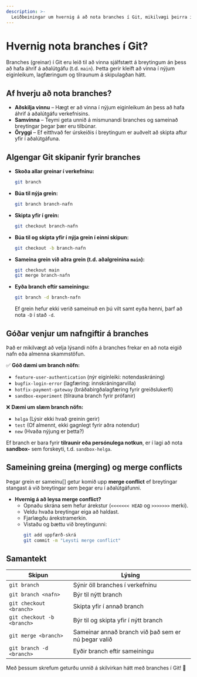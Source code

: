 ```yaml
---
description: >-
  Leiðbeiningar um hvernig á að nota branches í Git, mikilvægi þeirra í vinnuflæði og góðar venjur varðandi nafngiftir.
---
```


# Hvernig nota branches í Git?

Branches (greinar) í Git eru leið til að vinna sjálfstætt á breytingum án þess að hafa áhrif á
aðalútgáfu (t.d. `main`). Þetta gerir kleift að vinna í nýjum eiginleikum, lagfæringum og tilraunum
á skipulagðan hátt.

## Af hverju að nota branches?

- **Aðskilja vinnu** – Hægt er að vinna í nýjum eiginleikum án þess að hafa áhrif á aðalútgáfu
  verkefnisins.
- **Samvinna** – Teymi geta unnið á mismunandi branches og sameinað breytingar þegar þær eru
  tilbúnar.
- **Öryggi** – Ef eitthvað fer úrskeiðis í breytingum er auðvelt að skipta aftur yfir í
  aðalútgáfuna.

## Algengar Git skipanir fyrir branches

- **Skoða allar greinar í verkefninu:**
  ```sh
  git branch
  ```
- **Búa til nýja grein:**
  ```sh
  git branch branch-nafn
  ```
- **Skipta yfir í grein:**
  ```sh
  git checkout branch-nafn
  ```
- **Búa til og skipta yfir í nýja grein í einni skipun:**
  ```sh
  git checkout -b branch-nafn
  ```
- **Sameina grein við aðra grein (t.d. aðalgreinina `main`):**
  ```sh
  git checkout main
  git merge branch-nafn
  ```
- **Eyða branch eftir sameiningu:**
  ```sh
  git branch -d branch-nafn
  ```
  Ef grein hefur ekki verið sameinuð en þú vilt samt eyða henni, þarf að nota `-D` í stað `-d`.

## Góðar venjur um nafngiftir á branches

Það er mikilvægt að velja lýsandi nöfn á branches frekar en að nota eigið nafn eða almenna
skammstöfun.

✅ **Góð dæmi um branch nöfn:**

- `feature-user-authentication` (nýr eiginleiki: notendaskráning)
- `bugfix-login-error` (lagfæring: innskráningarvilla)
- `hotfix-payment-gateway` (bráðabirgðalagfæring fyrir greiðslukerfi)
- `sandbox-experiment` (tilrauna branch fyrir prófanir)

❌ **Dæmi um slæm branch nöfn:**

- `helga` (Lýsir ekki hvað greinin gerir)
- `test` (Of almennt, ekki gagnlegt fyrir aðra notendur)
- `new` (Hvaða nýjung er þetta?)

Ef branch er bara fyrir **tilraunir eða persónulega notkun**, er í lagi að nota **sandbox-** sem
forskeyti, t.d. `sandbox-helga`.

## Sameining greina (merging) og merge conflicts

Þegar grein er sameinu[] getur komið upp **merge conflict** ef breytingar stangast á við
breytingar sem þegar eru í aðalútgáfunni.

- **Hvernig á að leysa merge conflict?**
    - Opnaðu skrána sem hefur árekstur (`<<<<<<< HEAD` og `>>>>>>>` merki).
    - Veldu hvaða breytingar eiga að haldast.
    - Fjarlægðu árekstramerkin.
    - Vistaðu og bættu við breytingunni:
      ```sh
      git add uppfærð-skrá
      git commit -m "Leysti merge conflict"
      ```

## Samantekt

| Skipun                     | Lýsing                                              |
|----------------------------|-----------------------------------------------------|
| `git branch`               | Sýnir öll branches í verkefninu                     |
| `git branch <nafn>`        | Býr til nýtt branch                                 |
| `git checkout <branch>`    | Skipta yfir í annað branch                          |
| `git checkout -b <branch>` | Býr til og skipta yfir í nýtt branch                |
| `git merge <branch>`       | Sameinar annað branch við það sem er nú þegar valið |
| `git branch -d <branch>`   | Eyðir branch eftir sameiningu                       |

Með þessum skrefum geturðu unnið á skilvirkan hátt með branches í Git! 🚀
